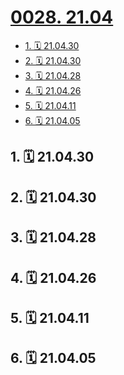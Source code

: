 # [0028. 21.04](https://github.com/Tdahuyou/TNotes.footprints/tree/main/notes/0028.%2021.04)

<!-- region:toc -->

- [1. 🗓 21.04.30](#1--210430)
- [2. 🗓 21.04.30](#2--210430)
- [3. 🗓 21.04.28](#3--210428)
- [4. 🗓 21.04.26](#4--210426)
- [5. 🗓 21.04.11](#5--210411)
- [6. 🗓 21.04.05](#6--210405)

<!-- endregion:toc -->

## 1. 🗓 21.04.30

<Footprints :times="[2021, 4, 30, 10, 42]">
  <template #text-area>
    <p>逛杭州动物园，碰巧看到饲养员给猴子投食</p>
    <p>最先来吃的，是身上肉最多，毛最密的，吃的时候，东挑挑，西挑挑，咬几口就丢了。。。</p>
    <p>其次偏瘦一些，身上有一些白斑，吃的显然就差了许多。。。</p>
    <p>最后来吃的，是用手撑着地爬过来的，因为它们的腿好像被打瘸了，这时候已经没啥像样的能吃的了。。。</p>
    <p>中途有个插曲，第一波猴子在进食的时候，有一只瘸猴撑着地爬了过去偷吃，结果被打了，由此，dahuyou第一次听到了猴儿的哭声。。。（当时看入迷了，忘记📸 了）</p>
    <p>这个景点，看了很久，回想起一部电影，好像是西班牙的《饥饿站台》。。。感觉好像</p>
  </template>
  <template #image-list="{ openModal }">
    <img src="https://cdn.jsdelivr.net/gh/Tdahuyou/imgs@main/2025-02-16-13-27-03.png" @click="openModal(0)"/>
    <img src="https://cdn.jsdelivr.net/gh/Tdahuyou/imgs@main/2025-02-16-13-27-07.png" @click="openModal(1)"/>
    <img src="https://cdn.jsdelivr.net/gh/Tdahuyou/imgs@main/2025-02-16-13-27-13.png" @click="openModal(2)"/>
  </template>
</Footprints>

## 2. 🗓 21.04.30

<Footprints :times="[2021, 4, 30, 12, 54]">
  <template #text-area>
    <p>格局小了，忘记问价格了 🤦‍♂️🤦‍♂️🤦‍♂️</p>
  </template>
  <template #image-list="{ openModal }">
    <img src="https://cdn.jsdelivr.net/gh/Tdahuyou/imgs@main/2025-02-16-13-27-49.png" @click="openModal(0)"/>
    <img src="https://cdn.jsdelivr.net/gh/Tdahuyou/imgs@main/2025-02-16-13-27-56.png" @click="openModal(1)"/>
  </template>
</Footprints>

## 3. 🗓 21.04.28

<Footprints :times="[2021, 4, 28, 23, 38]">
  <template #text-area>
    <p>昨晚突然很想来杭州，于是乎。。。</p>
    <p>没有和朋友提前说好，屁点攻略没做就。。。</p>
    <p>没想清楚后果就出发，果然，代价有点大，明后两天的ke，看来只能kuang了。。。</p>
    <p>旅舍环境很好，晚上公区没人的时候，在那学习，巨香。。。</p>
    <p>最后，无意间看到了一位素未谋面的朋友写下的心愿，巧了。。。</p>
  </template>
  <template #image-list="{ openModal }">
    <img src="https://cdn.jsdelivr.net/gh/Tdahuyou/imgs@main/2025-02-16-13-28-42.png" @click="openModal(0)"/>
    <img src="https://cdn.jsdelivr.net/gh/Tdahuyou/imgs@main/2025-02-16-13-28-48.png" @click="openModal(1)"/>
    <img src="https://cdn.jsdelivr.net/gh/Tdahuyou/imgs@main/2025-02-16-13-28-55.png" @click="openModal(2)"/>
    <img src="https://cdn.jsdelivr.net/gh/Tdahuyou/imgs@main/2025-02-16-13-29-00.png" @click="openModal(3)"/>
    <img src="https://cdn.jsdelivr.net/gh/Tdahuyou/imgs@main/2025-02-16-13-29-07.png" @click="openModal(4)"/>
    <img src="https://cdn.jsdelivr.net/gh/Tdahuyou/imgs@main/2025-02-16-13-29-13.png" @click="openModal(5)"/>
  </template>
</Footprints>

## 4. 🗓 21.04.26

<Footprints :times="[2021, 4, 26, 16, 7]">
  <template #text-area>
    <p>连续 4 天没去自习室，打开选座页面，发现。。。居然今天已经学习5小时 😅😅😅</p>
  </template>
  <template #image-list="{ openModal }">
    <img src="https://cdn.jsdelivr.net/gh/Tdahuyou/imgs@main/2025-02-16-13-30-46.png" @click="openModal(0)"/>
  </template>
</Footprints>

## 5. 🗓 21.04.11

<Footprints :times="[2021, 4, 11, 23, 4]">
  <template #text-area>
    <p>打开课表小程序，一个弹窗，猝不及防。。。</p>
    <p>点进去👀了👀 。。。</p>
    <p>有灵魂的生煎。。。</p>
    <p>明天就去吃你的灵魂。。。</p>
  </template>
  <template #image-list="{ openModal }">
    <img src="https://cdn.jsdelivr.net/gh/Tdahuyou/imgs@main/2025-02-16-13-31-26.png" @click="openModal(0)"/>
  </template>
</Footprints>

## 6. 🗓 21.04.05

<Footprints :times="[2021, 4, 5, 23, 6]">
  <template #text-area>
    <p>看到一只大蚊子，我和室友的第一反应是来个特写。。。🤦‍♂️🤦‍♂️🤦‍♂️</p>
  </template>
  <template #image-list="{ openModal }">
    <img src="https://cdn.jsdelivr.net/gh/Tdahuyou/imgs@main/2025-02-16-13-31-53.png" @click="openModal(0)"/>
    <img src="https://cdn.jsdelivr.net/gh/Tdahuyou/imgs@main/2025-02-16-13-31-57.png" @click="openModal(1)"/>
    <img src="https://cdn.jsdelivr.net/gh/Tdahuyou/imgs@main/2025-02-16-13-32-02.png" @click="openModal(2)"/>
  </template>
</Footprints>
